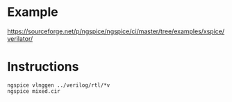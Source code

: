 # Example

https://sourceforge.net/p/ngspice/ngspice/ci/master/tree/examples/xspice/verilator/

# Instructions

    ngspice vlnggen ../verilog/rtl/*v
    ngspice mixed.cir
